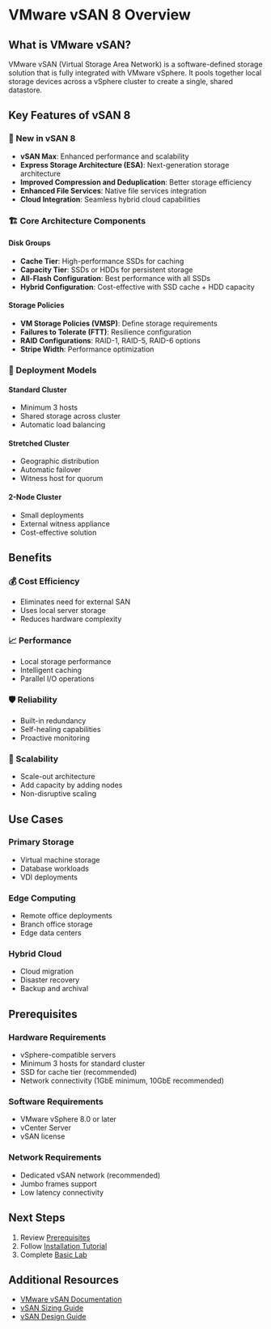 # VMware vSAN 8 Overview

## What is VMware vSAN?

VMware vSAN (Virtual Storage Area Network) is a software-defined storage solution that is fully integrated with VMware vSphere. It pools together local storage devices across a vSphere cluster to create a single, shared datastore.

## Key Features of vSAN 8

### 🚀 New in vSAN 8
- **vSAN Max**: Enhanced performance and scalability
- **Express Storage Architecture (ESA)**: Next-generation storage architecture
- **Improved Compression and Deduplication**: Better storage efficiency
- **Enhanced File Services**: Native file services integration
- **Cloud Integration**: Seamless hybrid cloud capabilities

### 🏗️ Core Architecture Components

#### Disk Groups
- **Cache Tier**: High-performance SSDs for caching
- **Capacity Tier**: SSDs or HDDs for persistent storage
- **All-Flash Configuration**: Best performance with all SSDs
- **Hybrid Configuration**: Cost-effective with SSD cache + HDD capacity

#### Storage Policies
- **VM Storage Policies (VMSP)**: Define storage requirements
- **Failures to Tolerate (FTT)**: Resilience configuration
- **RAID Configurations**: RAID-1, RAID-5, RAID-6 options
- **Stripe Width**: Performance optimization

### 🔧 Deployment Models

#### Standard Cluster
- Minimum 3 hosts
- Shared storage across cluster
- Automatic load balancing

#### Stretched Cluster
- Geographic distribution
- Automatic failover
- Witness host for quorum

#### 2-Node Cluster
- Small deployments
- External witness appliance
- Cost-effective solution

## Benefits

### 💰 Cost Efficiency
- Eliminates need for external SAN
- Uses local server storage
- Reduces hardware complexity

### 📈 Performance
- Local storage performance
- Intelligent caching
- Parallel I/O operations

### 🛡️ Reliability
- Built-in redundancy
- Self-healing capabilities
- Proactive monitoring

### 🔄 Scalability
- Scale-out architecture
- Add capacity by adding nodes
- Non-disruptive scaling

## Use Cases

### Primary Storage
- Virtual machine storage
- Database workloads
- VDI deployments

### Edge Computing
- Remote office deployments
- Branch office storage
- Edge data centers

### Hybrid Cloud
- Cloud migration
- Disaster recovery
- Backup and archival

## Prerequisites

### Hardware Requirements
- vSphere-compatible servers
- Minimum 3 hosts for standard cluster
- SSD for cache tier (recommended)
- Network connectivity (1GbE minimum, 10GbE recommended)

### Software Requirements
- VMware vSphere 8.0 or later
- vCenter Server
- vSAN license

### Network Requirements
- Dedicated vSAN network (recommended)
- Jumbo frames support
- Low latency connectivity

## Next Steps

1. Review [Prerequisites](./prerequisites.md)
2. Follow [Installation Tutorial](../tutorials/01-installation.md)
3. Complete [Basic Lab](../labs/01-basic-setup.md)

## Additional Resources

- [VMware vSAN Documentation](https://docs.vmware.com/en/VMware-vSAN/)
- [vSAN Sizing Guide](https://core.vmware.com/resource/vmware-vsan-sizing-guide)
- [vSAN Design Guide](https://core.vmware.com/resource/vmware-vsan-design-guide)